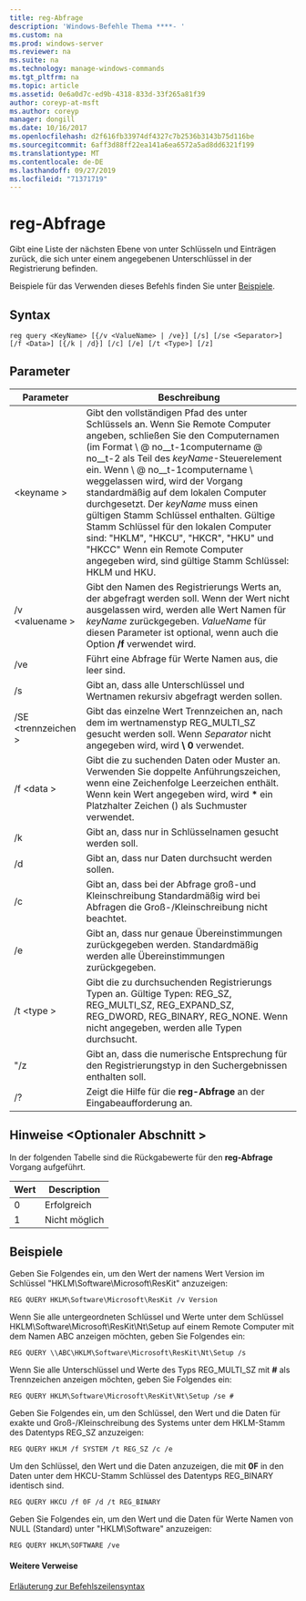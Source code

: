```yaml
---
title: reg-Abfrage
description: 'Windows-Befehle Thema ****- '
ms.custom: na
ms.prod: windows-server
ms.reviewer: na
ms.suite: na
ms.technology: manage-windows-commands
ms.tgt_pltfrm: na
ms.topic: article
ms.assetid: 0e6a0d7c-ed9b-4318-833d-33f265a81f39
author: coreyp-at-msft
ms.author: coreyp
manager: dongill
ms.date: 10/16/2017
ms.openlocfilehash: d2f616fb33974df4327c7b2536b3143b75d116be
ms.sourcegitcommit: 6aff3d88ff22ea141a6ea6572a5ad8dd6321f199
ms.translationtype: MT
ms.contentlocale: de-DE
ms.lasthandoff: 09/27/2019
ms.locfileid: "71371719"
---
```

# <a name="reg-query"></a>reg-Abfrage



Gibt eine Liste der nächsten Ebene von unter Schlüsseln und Einträgen zurück, die sich unter einem angegebenen Unterschlüssel in der Registrierung befinden.

Beispiele für das Verwenden dieses Befehls finden Sie unter [Beispiele](#BKMK_examples).

## <a name="syntax"></a>Syntax

```
reg query <KeyName> [{/v <ValueName> | /ve}] [/s] [/se <Separator>] [/f <Data>] [{/k | /d}] [/c] [/e] [/t <Type>] [/z]
```

## <a name="parameters"></a>Parameter

|Parameter|Beschreibung|
|---------|-----------|
|\<keyname >|Gibt den vollständigen Pfad des unter Schlüssels an. Wenn Sie Remote Computer angeben, schließen Sie den Computernamen (im Format \\ @ no__t-1computername @ no__t-2 als Teil des *keyName*-Steuerelement ein. Wenn \\ @ no__t-1computername \ weggelassen wird, wird der Vorgang standardmäßig auf dem lokalen Computer durchgesetzt. Der *keyName* muss einen gültigen Stamm Schlüssel enthalten. Gültige Stamm Schlüssel für den lokalen Computer sind: "HKLM", "HKCU", "HKCR", "HKU" und "HKCC" Wenn ein Remote Computer angegeben wird, sind gültige Stamm Schlüssel: HKLM und HKU.|
|/v \<valuename >|Gibt den Namen des Registrierungs Werts an, der abgefragt werden soll. Wenn der Wert nicht ausgelassen wird, werden alle Wert Namen für *keyName* zurückgegeben. *ValueName* für diesen Parameter ist optional, wenn auch die Option **/f** verwendet wird.|
|/ve|Führt eine Abfrage für Werte Namen aus, die leer sind.|
|/s|Gibt an, dass alle Unterschlüssel und Wertnamen rekursiv abgefragt werden sollen.|
|/SE \<trennzeichen >|Gibt das einzelne Wert Trennzeichen an, nach dem im wertnamenstyp REG_MULTI_SZ gesucht werden soll. Wenn *Separator* nicht angegeben wird, wird **\ 0** verwendet.|
|/f \<data >|Gibt die zu suchenden Daten oder Muster an. Verwenden Sie doppelte Anführungszeichen, wenn eine Zeichenfolge Leerzeichen enthält. Wenn kein Wert angegeben wird, wird **&#42;** ein Platzhalter Zeichen () als Suchmuster verwendet.|
|/k|Gibt an, dass nur in Schlüsselnamen gesucht werden soll.|
|/d|Gibt an, dass nur Daten durchsucht werden sollen.|
|/c|Gibt an, dass bei der Abfrage groß-und Kleinschreibung Standardmäßig wird bei Abfragen die Groß-/Kleinschreibung nicht beachtet.|
|/e|Gibt an, dass nur genaue Übereinstimmungen zurückgegeben werden. Standardmäßig werden alle Übereinstimmungen zurückgegeben.|
|/t \<type >|Gibt die zu durchsuchenden Registrierungs Typen an. Gültige Typen: REG_SZ, REG_MULTI_SZ, REG_EXPAND_SZ, REG_DWORD, REG_BINARY, REG_NONE. Wenn nicht angegeben, werden alle Typen durchsucht.|
|"/z|Gibt an, dass die numerische Entsprechung für den Registrierungstyp in den Suchergebnissen enthalten soll.|
|/?|Zeigt die Hilfe für die **reg-Abfrage** an der Eingabeaufforderung an.|

## <a name="remarks-optional-section"></a>Hinweise \<Optionaler Abschnitt >

In der folgenden Tabelle sind die Rückgabewerte für den **reg-Abfrage** Vorgang aufgeführt.

|Wert|Description|
|-----|-----------|
|0|Erfolgreich|
|1|Nicht möglich|

## <a name="BKMK_examples"></a>Beispiele

Geben Sie Folgendes ein, um den Wert der namens Wert Version im Schlüssel "HKLM\Software\Microsoft\ResKit" anzuzeigen:
```
REG QUERY HKLM\Software\Microsoft\ResKit /v Version
```
Wenn Sie alle untergeordneten Schlüssel und Werte unter dem Schlüssel HKLM\Software\Microsoft\ResKit\Nt\Setup auf einem Remote Computer mit dem Namen ABC anzeigen möchten, geben Sie Folgendes ein:
```
REG QUERY \\ABC\HKLM\Software\Microsoft\ResKit\Nt\Setup /s
```
Wenn Sie alle Unterschlüssel und Werte des Typs REG_MULTI_SZ mit **#** als Trennzeichen anzeigen möchten, geben Sie Folgendes ein:
```
REG QUERY HKLM\Software\Microsoft\ResKit\Nt\Setup /se #
```
Geben Sie Folgendes ein, um den Schlüssel, den Wert und die Daten für exakte und Groß-/Kleinschreibung des Systems unter dem HKLM-Stamm des Datentyps REG_SZ anzuzeigen:
```
REG QUERY HKLM /f SYSTEM /t REG_SZ /c /e
```
Um den Schlüssel, den Wert und die Daten anzuzeigen, die mit **0F** in den Daten unter dem HKCU-Stamm Schlüssel des Datentyps REG_BINARY identisch sind.
```
REG QUERY HKCU /f 0F /d /t REG_BINARY
```
Geben Sie Folgendes ein, um den Wert und die Daten für Werte Namen von NULL (Standard) unter "HKLM\Software" anzuzeigen:
```
REG QUERY HKLM\SOFTWARE /ve
```

#### <a name="additional-references"></a>Weitere Verweise

[Erläuterung zur Befehlszeilensyntax](command-line-syntax-key.md)